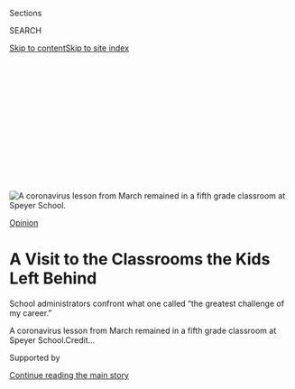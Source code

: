 <div id="app">

<div>

<div>

<div>

<div class="NYTAppHideMasthead css-ikk3s8 e1suatyy0">

<div class="section css-133zg39 e1suatyy2">

<div class="css-eph4ug er09x8g0">

<div class="css-6n7j50">

</div>

<span class="css-1dv1kvn">Sections</span>

<div class="css-10488qs">

<span class="css-1dv1kvn">SEARCH</span>

</div>

[Skip to content](#site-content)[Skip to site
index](#site-index)

</div>

<div class="css-10698na e1huz5gh0">

</div>

</div>

</div>

</div>

<div data-aria-hidden="false">

<div id="site-content" data-role="main">

<div>

<div class="css-1aor85t" style="opacity:0.000000001;z-index:-1;visibility:hidden">

<div class="css-1hqnpie">

<div class="css-epjblv">

<span class="css-17xtcya">[Opinion](/section/opinion)</span><span class="css-x15j1o">|</span><span class="css-fwqvlz">A
Visit to the Classrooms the Kids Left
Behind</span>

</div>

<div class="css-k008qs">

<div class="css-1iwv8en">

<span class="css-18z7m18"></span>

<div>

</div>

</div>

<span class="css-1n6z4y">https://nyti.ms/3jFrdWR</span>

<div class="css-1705lsu">

<div class="css-4xjgmj">

<div class="css-4skfbu" data-role="toolbar" data-aria-label="Social Media Share buttons, Save button, and Comments Panel with current comment count" data-testid="share-tools">

  - 
  - 
  - 
  - 
    
    <div class="css-6n7j50">
    
    </div>

  - 

</div>

</div>

</div>

</div>

</div>

</div>

<div id="NYT_TOP_BANNER_REGION" class="css-11qgg8s">

</div>

<div id="fullBleedHeaderContent">

<div class="css-9fsmc8">

![<span class="css-16f3y1r e13ogyst0" data-aria-hidden="true">A
coronavirus lesson from March remained in a fifth grade classroom at
Speyer
School.</span>](https://static01.graylady3jvrrxbe.onion/images/2020/07/23/opinion/00Exposures-Gilbertson-slide-4JQX/00Exposures-Gilbertson-slide-4JQX-articleLarge.jpg?quality=75&auto=webp&disable=upscale)

</div>

<div class="css-1pumfk">

[Opinion](/section/opinion)

<div class="css-1vkm6nb ehdk2mb0">

# A Visit to the Classrooms the Kids Left Behind

</div>

School administrators confront what one called “the greatest challenge
of my career.”

</div>

<div class="css-nwzfg5 e1gnum310">

<span class="css-1f9pvn2 opinion">A coronavirus lesson from March
remained in a fifth grade classroom at Speyer
School.</span><span class="css-cnj6d5 e1z0qqy90" itemprop="copyrightHolder"><span class="css-1ly73wi e1tej78p0">Credit...</span><span><span></span></span></span>

</div>

<div id="sponsor-wrapper" class="css-1hyfx7x">

<div id="sponsor-slug" class="css-19vbshk">

Supported by

</div>

[Continue reading the main
story](#after-sponsor)

<div id="sponsor" class="ad sponsor-wrapper" style="text-align:center;height:100%;display:block">

</div>

<div id="after-sponsor">

</div>

</div>

<div class="css-1wx1auc e1gnum311">

<div class="css-18e8msd">

<div class="css-vp77d3 epjyd6m0">

<div class="css-1baulvz">

Photographs and Text by
<span class="css-1baulvz last-byline" itemprop="name">Ashley
Gilbertson</span>

<div class="css-8atqhb">

Mr. Gilbertson is a photographer in New York.

</div>

</div>

</div>

  - July 25,
    2020

  - 
    
    <div class="css-4xjgmj">
    
    <div class="css-d8bdto" data-role="toolbar" data-aria-label="Social Media Share buttons, Save button, and Comments Panel with current comment count" data-testid="share-tools">
    
      - 
      - 
      - 
      - 
        
        <div class="css-6n7j50">
        
        </div>
    
      - 
    
    </div>
    
    </div>

</div>

</div>

</div>

<div class="section meteredContent css-1r7ky0e" name="articleBody" itemprop="articleBody">

<div class="css-1fanzo5 StoryBodyCompanionColumn">

<div class="css-53u6y8">

Over a million New York City students and teachers are still unsure of
when and how they might return to school this fall. Their classrooms are
capsules of those panicked final days in March, when schools abruptly
shut down to prevent the spread of the coronavirus.

As a parent, it feels impossible to keep up with the politicized debate
over reopening schools. I wanted to bring the focus back to the
classrooms and the voices of the people that occupy them, who care for
and educate our children. In July, I visited schools around the city to
photograph the spaces that children like mine abruptly left.

</div>

</div>

<div class="css-79elbk" data-testid="photoviewer-wrapper">

<div class="css-z3e15g" data-testid="photoviewer-wrapper-hidden">

</div>

<div class="css-1a48zt4 ehw59r15" data-testid="photoviewer-children">

![<span class="css-16f3y1r e13ogyst0" data-aria-hidden="true">In a lower
school classroom at Speyer School, a calendar remained from the last
days before the pandemic shut down the
city.</span>](https://static01.graylady3jvrrxbe.onion/images/2020/07/23/opinion/00Exposures-Gilbertson-slide-Y13B/00Exposures-Gilbertson-slide-Y13B-articleLarge.jpg?quality=75&auto=webp&disable=upscale)

</div>

</div>

<div class="css-nvxo42 e73j0it0">

<div class="css-1xdhyk6 erfvjey0">

<span class="css-1ly73wi e1tej78p0">Image</span>

<div class="css-zjzyr8">

<div data-testid="lazyimage-container" style="height:290px">

</div>

</div>

</div>

<span class="css-16f3y1r e13ogyst0" data-aria-hidden="true">As the city
debated school closures in March, many parents had already stopped
sending their kids to school.</span>

<div class="css-1xdhyk6 erfvjey0">

<span class="css-1ly73wi e1tej78p0">Image</span>

<div class="css-zjzyr8">

<div data-testid="lazyimage-container" style="height:290px">

</div>

</div>

</div>

<span class="css-16f3y1r e13ogyst0" data-aria-hidden="true">Larry
Donovan, the head of Speyer School, shows plans for socially distanced
seating.</span>

</div>

<div class="css-1fanzo5 StoryBodyCompanionColumn">

<div class="css-53u6y8">

“It feels like walking into Pompeii — everything frozen at a precise
time.” Said Larry Donovan, the Head of School at the Speyer School.
“There was a great sense of urgency, and we had to be nimble. We had
kids grab their personal belongings from classrooms, lockers, and
cubbies, and tried to get computers and iPads into the students’ hands,
too.”

</div>

</div>

<div class="css-79elbk" data-testid="photoviewer-wrapper">

<div class="css-z3e15g" data-testid="photoviewer-wrapper-hidden">

</div>

<div class="css-1a48zt4 ehw59r15" data-testid="photoviewer-children">

<div class="css-1xdhyk6 erfvjey0">

<span class="css-1ly73wi e1tej78p0">Image</span>

<div class="css-zjzyr8">

<div data-testid="lazyimage-container" style="height:217.17777777777778px">

</div>

</div>

</div>

<span class="css-16f3y1r e13ogyst0" data-aria-hidden="true">A middle
school social studies classroom at P.S./M.S. 5 in the Bronx.</span>

</div>

</div>

<div class="css-1fanzo5 StoryBodyCompanionColumn">

<div class="css-53u6y8">

Overnight, principals and administrators had to negotiate between
anxious parents, city officials and teachers. They were forced to become
experts in personal protection equipment, conduct health screenings, and
support students through loss and grief.

At P.S./M.S. 5 public school in the South Bronx, Principal Danielle
Keane was asked to visit a young student, after her mother died from
Covid-19.

“Do you know what passed means?” Principal Keane remembers asking the
girl.

“Well, my brothers are crying,” she said, “so it can’t be good.”

</div>

</div>

<div class="css-1fanzo5 StoryBodyCompanionColumn">

<div class="css-53u6y8">

“It means Mommy died.” Ms. Keane said, her voice breaking as she told me
the story. “Never in a million years could I have imagined that was a
role I’d be taking on as a principal. Schools are central to the
community — we’re the first call.”

As infections continue to spike nationwide, President Trump
[threatened](https://twitter.com/realDonaldTrump/status/1280853299600789505?s=20)
to cut federal funding for districts that defied his demand to resume
classes in person. Education Secretary Betsy DeVos
[claimed](https://www.washingtonpost.com/politics/2020/07/23/devoss-claim-that-children-are-stoppers-covid-19/)
that children are “stoppers” of the virus, despite health officials
saying there’s no evidence of that. Public health and the well being of
our children appear to run a distant second to getting the economy
moving.

</div>

</div>

<div class="css-nvxo42 e73j0it0">

<div class="css-1xdhyk6 erfvjey0">

<span class="css-1ly73wi e1tej78p0">Image</span>

<div class="css-zjzyr8">

<div data-testid="lazyimage-container" style="height:257.77777777777777px">

</div>

</div>

</div>

<span class="css-16f3y1r e13ogyst0" data-aria-hidden="true">A lesson on
coronavirus is still up on the whiteboard at a science classroom at a
Brooklyn Prospect Charter
School.</span>

<div class="css-1xdhyk6 erfvjey0">

<span class="css-1ly73wi e1tej78p0">Image</span>

<div class="css-zjzyr8">

<div data-testid="lazyimage-container" style="height:257.77777777777777px">

</div>

</div>

</div>

<span class="css-16f3y1r e13ogyst0" data-aria-hidden="true">Presidential
politics have politicized school reopenings, putting aside the health
and welfare of students and educators.</span>

</div>

<div class="css-1fanzo5 StoryBodyCompanionColumn">

<div class="css-53u6y8">

But at the schools I visited, the administrators are working on the
practical issues and facing an uncertain future.

“The pandemic has, by a long shot, been the greatest challenge of my
career,” said Bo Lauder, who has been the head of school at Friends
Seminary for the past 18 years. “We’ve never encountered a situation
like this, with details changing almost daily, and serious danger to our
community’s health seemingly lurking around every
corner.”

</div>

</div>

<div class="css-79elbk" data-testid="photoviewer-wrapper">

<div class="css-z3e15g" data-testid="photoviewer-wrapper-hidden">

</div>

<div class="css-1a48zt4 ehw59r15" data-testid="photoviewer-children">

<div class="css-1xdhyk6 erfvjey0">

<span class="css-1ly73wi e1tej78p0">Image</span>

<div class="css-zjzyr8">

<div data-testid="lazyimage-container" style="height:217.17777777777778px">

</div>

</div>

</div>

<span class="css-16f3y1r e13ogyst0" data-aria-hidden="true">Plants, as
well as two turtles, from areas throughout the school were consolidated
into one classroom for watering at Washington Heights Expeditionary
Learning
School.</span>

</div>

</div>

<div class="css-79elbk" data-testid="photoviewer-wrapper">

<div class="css-z3e15g" data-testid="photoviewer-wrapper-hidden">

</div>

<div class="css-1a48zt4 ehw59r15" data-testid="photoviewer-children">

<div class="css-1xdhyk6 erfvjey0">

<span class="css-1ly73wi e1tej78p0">Image</span>

<div class="css-zjzyr8">

<div data-testid="lazyimage-container" style="height:217.17777777777778px">

</div>

</div>

</div>

<span class="css-16f3y1r e13ogyst0" data-aria-hidden="true">A fourth
grade classroom at Port Morris School of Community Leadership. </span>

</div>

</div>

<div class="css-1fanzo5 StoryBodyCompanionColumn">

<div class="css-53u6y8">

Educators are about to be thrust into yet another role — navigating the
nation’s school systems through uncharted waters as we go about one of
the largest experiments in human history: How to reopen safely?

</div>

</div>

<div class="css-1fanzo5 StoryBodyCompanionColumn">

<div class="css-53u6y8">

“This was an epicenter of the virus. We have a lot of teachers that lost
family and got sick themselves, and they’re scared to death to come
back,” said Principal Keane. “I basically cried at my budget meeting on
Friday — I’ve got teacher salaries and that’s pretty much it. I keep
asking where the tape is for the floor, to measure six feet, but it’s
not here. We might have to furlough cleaning staff though we only have
two now. We only have one nurse. We need more of these people, not
less.”

At schools throughout the New York City, preparations are taking place
around the clock. Classrooms are being mapped out for social distancing;
ventilation systems are being reconfigured; windows are being
retrofitted to open; in upper grades, students will be cycled between
in-person classes and distance learning. At public schools, entire
buildings have been deep cleaned, with custodians working throughout the
pandemic and the summer
break.

</div>

</div>

<div class="css-nvxo42 e73j0it0">

<div class="css-1xdhyk6 erfvjey0">

<span class="css-1ly73wi e1tej78p0">Image</span>

<div class="css-zjzyr8">

<div data-testid="lazyimage-container" style="height:217.17777777777778px">

</div>

</div>

</div>

<span class="css-16f3y1r e13ogyst0" data-aria-hidden="true">A high
school science classroom at the Washington Heights Expeditionary
Learning
School.</span>

<div class="css-1xdhyk6 erfvjey0">

<span class="css-1ly73wi e1tej78p0">Image</span>

<div class="css-zjzyr8">

<div data-testid="lazyimage-container" style="height:217.17777777777778px">

</div>

</div>

</div>

<span class="css-16f3y1r e13ogyst0" data-aria-hidden="true">The
auditorium at Port Morris School of Community Leadership in the Bronx.
Using spaces like these for teaching can enable social
distancing.</span>

</div>

<div class="css-79elbk" data-testid="photoviewer-wrapper">

<div class="css-z3e15g" data-testid="photoviewer-wrapper-hidden">

</div>

<div class="css-1a48zt4 ehw59r15" data-testid="photoviewer-children">

<div class="css-1xdhyk6 erfvjey0">

<span class="css-1ly73wi e1tej78p0">Image</span>

<div class="css-zjzyr8">

<div data-testid="lazyimage-container" style="height:217.17777777777778px">

</div>

</div>

</div>

<span class="css-16f3y1r e13ogyst0" data-aria-hidden="true">A seventh
grade classroom at Port Morris School of Community Leadership. In a way,
each classroom still feels occupied, as though students are a moment
away from returning from
lunch.</span>

</div>

</div>

<div class="css-nvxo42 e73j0it0">

<div class="css-1xdhyk6 erfvjey0">

<span class="css-1ly73wi e1tej78p0">Image</span>

<div class="css-zjzyr8">

<div data-testid="lazyimage-container" style="height:217.82222222222222px">

</div>

</div>

</div>

<span class="css-16f3y1r e13ogyst0" data-aria-hidden="true">The school
assembly hall at Friends Seminary, founded by Quakers. “The pandemic
has, by a long shot, been the greatest challenge of my career,” said Bo
Lauder, the head of
school.</span>

<div class="css-1xdhyk6 erfvjey0">

<span class="css-1ly73wi e1tej78p0">Image</span>

<div class="css-zjzyr8">

<div data-testid="lazyimage-container" style="height:217.82222222222222px">

</div>

</div>

</div>

<span class="css-16f3y1r e13ogyst0" data-aria-hidden="true">“We are all
frightened to some degree, and the isolation that we are experiencing
adds pressure for us all. Humans aren’t wired to live this way,” said
Mr. Lauder.</span>

</div>

<div class="css-1fanzo5 StoryBodyCompanionColumn">

<div class="css-53u6y8">

Administrators work on strategies and multiple alternate approaches, all
while trying to communicate plans that change daily to school boards,
parents and children. With so little clarity on the virus, the health
risk of exposure and the developmental risks of staying at home, it
appears that every option will upset as many people as it appeases.

</div>

</div>

<div class="css-1fanzo5 StoryBodyCompanionColumn">

<div class="css-53u6y8">

“I spend almost every minute in a state of concern,” said Mr. Lauder.
“The only way I can see to err totally on the side of caution is to go
all distance learning all the time, but we know that is not good for
faculty, students or
families.”

</div>

</div>

<div class="css-79elbk" data-testid="photoviewer-wrapper">

<div class="css-z3e15g" data-testid="photoviewer-wrapper-hidden">

</div>

<div class="css-1a48zt4 ehw59r15" data-testid="photoviewer-children">

<div class="css-1xdhyk6 erfvjey0">

<span class="css-1ly73wi e1tej78p0">Image</span>

<div class="css-zjzyr8">

<div data-testid="lazyimage-container" style="height:217.82222222222222px">

</div>

</div>

</div>

<span class="css-16f3y1r e13ogyst0" data-aria-hidden="true">An eighth
grade classroom at the Washington Heights Expeditionary Learning
School.</span>

</div>

</div>

<div class="css-1fanzo5 StoryBodyCompanionColumn">

<div class="css-53u6y8">

In the South Bronx, Principal Keane has taken to parking out of sight
behind the building when she comes to work. If the neighborhood kids see
her car out front they try to come to school.

“It turns out the one place they didn’t think they wanted to be,” she
said, “is the place they want to be more than anywhere else.”

</div>

</div>

<div>

</div>

<div class="css-1fanzo5 StoryBodyCompanionColumn">

<div class="css-53u6y8">

Ashley Gilbertson
([@AshGilbertson](https://twitter.com/ashgilbertson?lang=en)) is a
member of the VII Photo agency.

*The Times is committed to publishing* [*a diversity of
letters*](https://www.nytimes3xbfgragh.onion/2019/01/31/opinion/letters/letters-to-editor-new-york-times-women.html)
*to the editor. We’d like to hear what you think about this or any of
our articles. Here are some*
[*tips*](https://help.nytimes3xbfgragh.onion/hc/en-us/articles/115014925288-How-to-submit-a-letter-to-the-editor)*.
And here’s our email:*
[*letters@NYTimes.com*](mailto:letters@NYTimes.com)*.*

*Follow The New York Times Opinion section on*
[*Facebook*](https://www.facebookcorewwwi.onion/nytopinion)*,* [*Twitter
(@NYTopinion)*](http://twitter.com/NYTOpinion) *and*
[*Instagram*](https://www.instagram.com/nytopinion/)*.*

</div>

</div>

</div>

<div>

</div>

<div>

</div>

<div>

</div>

<div>

<div id="bottom-wrapper" class="css-1ede5it">

<div id="bottom-slug" class="css-l9onyx">

Advertisement

</div>

[Continue reading the main
story](#after-bottom)

<div id="bottom" class="ad bottom-wrapper" style="text-align:center;height:100%;display:block;min-height:90px">

</div>

<div id="after-bottom">

</div>

</div>

</div>

</div>

</div>

## Site Index

<div>

</div>

## Site Information Navigation

  - [© <span>2020</span> <span>The New York Times
    Company</span>](https://help.nytimes3xbfgragh.onion/hc/en-us/articles/115014792127-Copyright-notice)

<!-- end list -->

  - [NYTCo](https://www.nytco.com/)
  - [Contact
    Us](https://help.nytimes3xbfgragh.onion/hc/en-us/articles/115015385887-Contact-Us)
  - [Work with us](https://www.nytco.com/careers/)
  - [Advertise](https://nytmediakit.com/)
  - [T Brand Studio](http://www.tbrandstudio.com/)
  - [Your Ad
    Choices](https://www.nytimes3xbfgragh.onion/privacy/cookie-policy#how-do-i-manage-trackers)
  - [Privacy](https://www.nytimes3xbfgragh.onion/privacy)
  - [Terms of
    Service](https://help.nytimes3xbfgragh.onion/hc/en-us/articles/115014893428-Terms-of-service)
  - [Terms of
    Sale](https://help.nytimes3xbfgragh.onion/hc/en-us/articles/115014893968-Terms-of-sale)
  - [Site
    Map](https://spiderbites.nytimes3xbfgragh.onion)
  - [Help](https://help.nytimes3xbfgragh.onion/hc/en-us)
  - [Subscriptions](https://www.nytimes3xbfgragh.onion/subscription?campaignId=37WXW)

</div>

</div>

</div>

</div>
